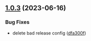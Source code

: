 ## [1.0.3](https://github.com/trades-org/nx-plugins/compare/nx-serverless-v1.0.2...nx-serverless-v1.0.3) (2023-06-16)


### Bug Fixes

* delete bad release config ([dfa300f](https://github.com/trades-org/nx-plugins/commit/dfa300f12edac6d9701df72557bb47b66783c308))
